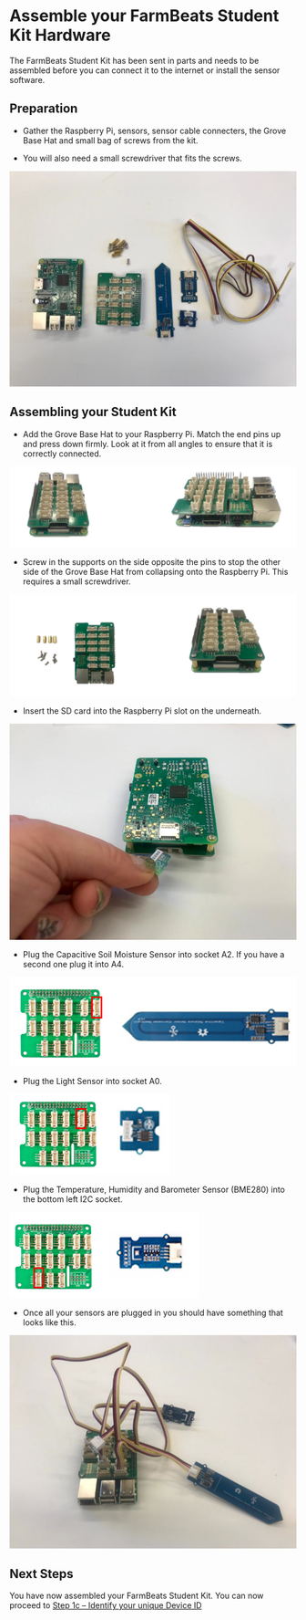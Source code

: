 Assemble your FarmBeats Student Kit Hardware
============================================

The FarmBeats Student Kit has been sent in parts and needs to be assembled
before you can connect it to the internet or install the sensor software.

Preparation
-----------

-   Gather the Raspberry Pi, sensors, sensor cable connecters, the Grove Base
    Hat and small bag of screws from the kit.

-   You will also need a small screwdriver that fits the screws.

![](media/07827c500685cce92f3e729cbab28c91.png)

Assembling your Student Kit
---------------------------

-   Add the Grove Base Hat to your Raspberry Pi. Match the end pins up and press
    down firmly. Look at it from all angles to ensure that it is correctly
    connected.

![](media/accd81a5b56cddbd26035a40a5be0c1d.png)

-   Screw in the supports on the side opposite the pins to stop the other side
    of the Grove Base Hat from collapsing onto the Raspberry Pi. This requires a
    small screwdriver.

![](media/72ed67ebced195c87cf8a82a796c286f.png)

-   Insert the SD card into the Raspberry Pi slot on the underneath.

![](media/97c4c4e554589a05a1637a181ef24d9a.jpg)

-   Plug the Capacitive Soil Moisture Sensor into socket A2. If you have a
    second one plug it into A4.

![](media/f5480d415f29c578760d73d7f20ef930.png)

-   Plug the Light Sensor into socket A0.

![](media/d13a81eb0f03be4b60cd1230990784d3.png)

-   Plug the Temperature, Humidity and Barometer Sensor (BME280) into the bottom
    left I2C socket.

![](media/10bf337bf57976cb561754df48831bc3.png)

-   Once all your sensors are plugged in you should have something that looks
    like this.

![](media/a4cc239a3b0b67e827a8b603e43d96e0.png)

Next Steps
----------

You have now assembled your FarmBeats Student Kit. You can now proceed to [Step
1c – Identify your unique Device
ID](https://github.com/farmbeatslabs/studentkit/blob/master/Indoor-m1/1c_Identify_your_unique_Device_ID.md)
